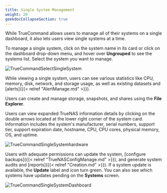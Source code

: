 ```yaml
---
title: Single System Management
weight: 20
geekdocCollapseSection: true
---
```


While TrueCommand allows users to manage all of their systems on a single dashboard, it also lets users view single systems at a time. 

To manage a single system, click on the system name in its card or click on the dashboard drop-down menu, and hover over **Ungrouped** to see the systems list. 
Select the system you want to manage.

![TrueCommandSelectSingleSystem](/images/TrueCommand/2.1/DashboardSelectSingleSystem.png "Select Single System")

While viewing a single system, users can see various statistics like CPU, memory, disk, network, and storage usage, as well as existing datasets and [alerts]({{< relref "AlertManage.md" >}}).

Users can create and manage storage, snapshots, and shares using the **File Explorer**. 

Users can view expanded TrueNAS information details by clicking on the double arrows located at the lower right corner of the system card. Information includes the system's manufacturer, serial numbers, support tier, support expiration date, hostname, CPU, CPU cores, physical memory, OS, and uptime.

![TrueCommandSingleSystemhardware](/images/TrueCommand/2.0/TCHardwareDash.png "Single System Hardware Information")

Users with adequate permissions can update the system, [configure backups]({{< relref "TrueNASConfigManage.md" >}}), and generate system audits and [reports]({{< relref "Creation.md" >}}). If a system update is available, the **Update** label and icon turn green. You can also see which systems have updates pending on the **Systems** screen.

![TrueCommandSingleSystemDashboard](/images/TrueCommand/TrueCommandSingleSystemDashboard.png "Single System Dashboard")
